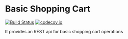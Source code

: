 # Basic Shopping Cart

[![Build Status](https://travis-ci.org/4fath/Basic-Shopping-Cart.svg?branch=master)](https://travis-ci.org/4fath/Basic-Shopping-Cart)
[![codecov.io](http://codecov.io/github/4fath/Basic-Shopping-Cart/coverage.svg?branch=master)](https://codecov.io/gh/4fath/Basic-Shopping-Cart/branch/master)

It provides an REST api for basic shopping cart operations
